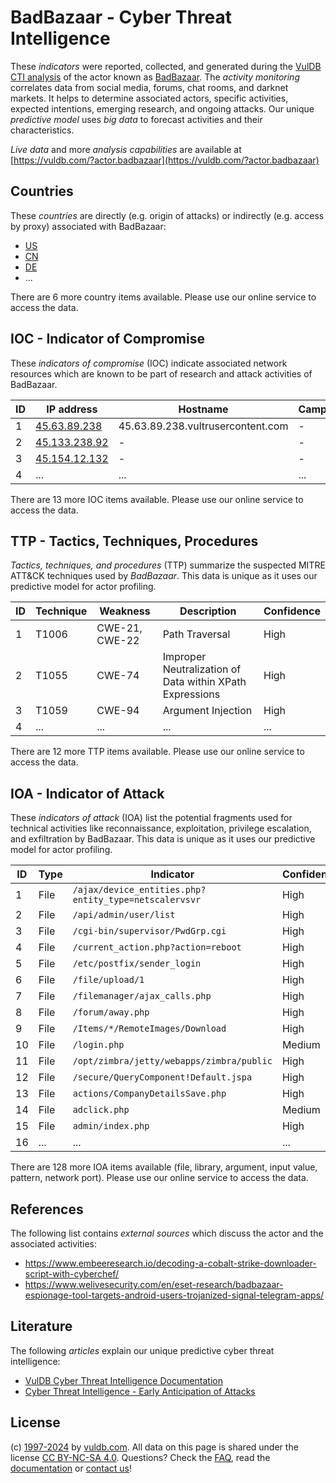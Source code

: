 # BadBazaar - Cyber Threat Intelligence

These _indicators_ were reported, collected, and generated during the [VulDB CTI analysis](https://vuldb.com/?kb.cti) of the actor known as [BadBazaar](https://vuldb.com/?actor.badbazaar). The _activity monitoring_ correlates data from social media, forums, chat rooms, and darknet markets. It helps to determine associated actors, specific activities, expected intentions, emerging research, and ongoing attacks. Our unique _predictive model_ uses _big data_ to forecast activities and their characteristics.

_Live data_ and more _analysis capabilities_ are available at [https://vuldb.com/?actor.badbazaar](https://vuldb.com/?actor.badbazaar)

## Countries

These _countries_ are directly (e.g. origin of attacks) or indirectly (e.g. access by proxy) associated with BadBazaar:

* [US](https://vuldb.com/?country.us)
* [CN](https://vuldb.com/?country.cn)
* [DE](https://vuldb.com/?country.de)
* ...

There are 6 more country items available. Please use our online service to access the data.

## IOC - Indicator of Compromise

These _indicators of compromise_ (IOC) indicate associated network resources which are known to be part of research and attack activities of BadBazaar.

ID | IP address | Hostname | Campaign | Confidence
-- | ---------- | -------- | -------- | ----------
1 | [45.63.89.238](https://vuldb.com/?ip.45.63.89.238) | 45.63.89.238.vultrusercontent.com | - | Medium
2 | [45.133.238.92](https://vuldb.com/?ip.45.133.238.92) | - | - | High
3 | [45.154.12.132](https://vuldb.com/?ip.45.154.12.132) | - | - | High
4 | ... | ... | ... | ...

There are 13 more IOC items available. Please use our online service to access the data.

## TTP - Tactics, Techniques, Procedures

_Tactics, techniques, and procedures_ (TTP) summarize the suspected MITRE ATT&CK techniques used by _BadBazaar_. This data is unique as it uses our predictive model for actor profiling.

ID | Technique | Weakness | Description | Confidence
-- | --------- | -------- | ----------- | ----------
1 | T1006 | CWE-21, CWE-22 | Path Traversal | High
2 | T1055 | CWE-74 | Improper Neutralization of Data within XPath Expressions | High
3 | T1059 | CWE-94 | Argument Injection | High
4 | ... | ... | ... | ...

There are 12 more TTP items available. Please use our online service to access the data.

## IOA - Indicator of Attack

These _indicators of attack_ (IOA) list the potential fragments used for technical activities like reconnaissance, exploitation, privilege escalation, and exfiltration by BadBazaar. This data is unique as it uses our predictive model for actor profiling.

ID | Type | Indicator | Confidence
-- | ---- | --------- | ----------
1 | File | `/ajax/device_entities.php?entity_type=netscalervsvr` | High
2 | File | `/api/admin/user/list` | High
3 | File | `/cgi-bin/supervisor/PwdGrp.cgi` | High
4 | File | `/current_action.php?action=reboot` | High
5 | File | `/etc/postfix/sender_login` | High
6 | File | `/file/upload/1` | High
7 | File | `/filemanager/ajax_calls.php` | High
8 | File | `/forum/away.php` | High
9 | File | `/Items/*/RemoteImages/Download` | High
10 | File | `/login.php` | Medium
11 | File | `/opt/zimbra/jetty/webapps/zimbra/public` | High
12 | File | `/secure/QueryComponent!Default.jspa` | High
13 | File | `actions/CompanyDetailsSave.php` | High
14 | File | `adclick.php` | Medium
15 | File | `admin/index.php` | High
16 | ... | ... | ...

There are 128 more IOA items available (file, library, argument, input value, pattern, network port). Please use our online service to access the data.

## References

The following list contains _external sources_ which discuss the actor and the associated activities:

* https://www.embeeresearch.io/decoding-a-cobalt-strike-downloader-script-with-cyberchef/
* https://www.welivesecurity.com/en/eset-research/badbazaar-espionage-tool-targets-android-users-trojanized-signal-telegram-apps/

## Literature

The following _articles_ explain our unique predictive cyber threat intelligence:

* [VulDB Cyber Threat Intelligence Documentation](https://vuldb.com/?kb.cti)
* [Cyber Threat Intelligence - Early Anticipation of Attacks](https://www.scip.ch/en/?labs.20201022)

## License

(c) [1997-2024](https://vuldb.com/?kb.changelog) by [vuldb.com](https://vuldb.com/?kb.about). All data on this page is shared under the license [CC BY-NC-SA 4.0](https://creativecommons.org/licenses/by-nc-sa/4.0/). Questions? Check the [FAQ](https://vuldb.com/?kb.faq), read the [documentation](https://vuldb.com/?kb) or [contact us](https://vuldb.com/?contact)!
